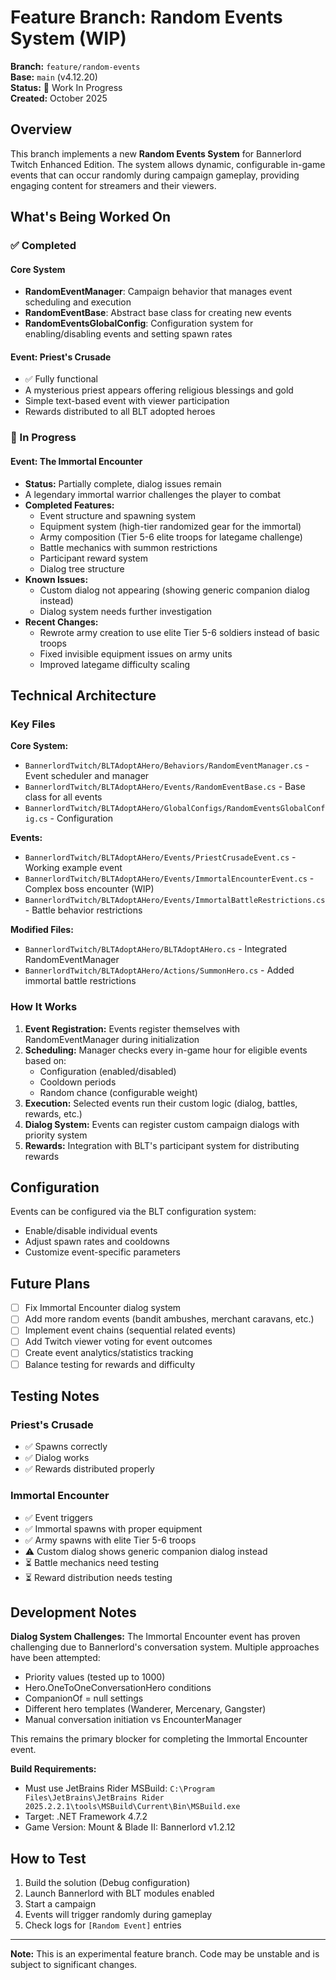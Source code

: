 # Feature Branch: Random Events System (WIP)

**Branch:** `feature/random-events`  
**Base:** `main` (v4.12.20)  
**Status:** 🚧 Work In Progress  
**Created:** October 2025

## Overview

This branch implements a new **Random Events System** for Bannerlord Twitch Enhanced Edition. The system allows dynamic, configurable in-game events that can occur randomly during campaign gameplay, providing engaging content for streamers and their viewers.

## What's Being Worked On

### ✅ Completed

#### Core System
- **RandomEventManager**: Campaign behavior that manages event scheduling and execution
- **RandomEventBase**: Abstract base class for creating new events
- **RandomEventsGlobalConfig**: Configuration system for enabling/disabling events and setting spawn rates

#### Event: Priest's Crusade
- ✅ Fully functional
- A mysterious priest appears offering religious blessings and gold
- Simple text-based event with viewer participation
- Rewards distributed to all BLT adopted heroes

### 🚧 In Progress

#### Event: The Immortal Encounter
- **Status:** Partially complete, dialog issues remain
- A legendary immortal warrior challenges the player to combat
- **Completed Features:**
  - Event structure and spawning system
  - Equipment system (high-tier randomized gear for the immortal)
  - Army composition (Tier 5-6 elite troops for lategame challenge)
  - Battle mechanics with summon restrictions
  - Participant reward system
  - Dialog tree structure
- **Known Issues:**
  - Custom dialog not appearing (showing generic companion dialog instead)
  - Dialog system needs further investigation
- **Recent Changes:**
  - Rewrote army creation to use elite Tier 5-6 soldiers instead of basic troops
  - Fixed invisible equipment issues on army units
  - Improved lategame difficulty scaling

## Technical Architecture

### Key Files

**Core System:**
- `BannerlordTwitch/BLTAdoptAHero/Behaviors/RandomEventManager.cs` - Event scheduler and manager
- `BannerlordTwitch/BLTAdoptAHero/Events/RandomEventBase.cs` - Base class for all events
- `BannerlordTwitch/BLTAdoptAHero/GlobalConfigs/RandomEventsGlobalConfig.cs` - Configuration

**Events:**
- `BannerlordTwitch/BLTAdoptAHero/Events/PriestCrusadeEvent.cs` - Working example event
- `BannerlordTwitch/BLTAdoptAHero/Events/ImmortalEncounterEvent.cs` - Complex boss encounter (WIP)
- `BannerlordTwitch/BLTAdoptAHero/Events/ImmortalBattleRestrictions.cs` - Battle behavior restrictions

**Modified Files:**
- `BannerlordTwitch/BLTAdoptAHero/BLTAdoptAHero.cs` - Integrated RandomEventManager
- `BannerlordTwitch/BLTAdoptAHero/Actions/SummonHero.cs` - Added immortal battle restrictions

### How It Works

1. **Event Registration:** Events register themselves with RandomEventManager during initialization
2. **Scheduling:** Manager checks every in-game hour for eligible events based on:
   - Configuration (enabled/disabled)
   - Cooldown periods
   - Random chance (configurable weight)
3. **Execution:** Selected events run their custom logic (dialog, battles, rewards, etc.)
4. **Dialog System:** Events can register custom campaign dialogs with priority system
5. **Rewards:** Integration with BLT's participant system for distributing rewards

## Configuration

Events can be configured via the BLT configuration system:
- Enable/disable individual events
- Adjust spawn rates and cooldowns
- Customize event-specific parameters

## Future Plans

- [ ] Fix Immortal Encounter dialog system
- [ ] Add more random events (bandit ambushes, merchant caravans, etc.)
- [ ] Implement event chains (sequential related events)
- [ ] Add Twitch viewer voting for event outcomes
- [ ] Create event analytics/statistics tracking
- [ ] Balance testing for rewards and difficulty

## Testing Notes

### Priest's Crusade
- ✅ Spawns correctly
- ✅ Dialog works
- ✅ Rewards distributed properly

### Immortal Encounter
- ✅ Event triggers
- ✅ Immortal spawns with proper equipment
- ✅ Army spawns with elite Tier 5-6 troops
- ⚠️ Custom dialog shows generic companion dialog instead
- ⏳ Battle mechanics need testing
- ⏳ Reward distribution needs testing

## Development Notes

**Dialog System Challenges:**
The Immortal Encounter event has proven challenging due to Bannerlord's conversation system. Multiple approaches have been attempted:
- Priority values (tested up to 1000)
- Hero.OneToOneConversationHero conditions
- CompanionOf = null settings
- Different hero templates (Wanderer, Mercenary, Gangster)
- Manual conversation initiation vs EncounterManager

This remains the primary blocker for completing the Immortal Encounter event.

**Build Requirements:**
- Must use JetBrains Rider MSBuild: `C:\Program Files\JetBrains\JetBrains Rider 2025.2.2.1\tools\MSBuild\Current\Bin\MSBuild.exe`
- Target: .NET Framework 4.7.2
- Game Version: Mount & Blade II: Bannerlord v1.2.12

## How to Test

1. Build the solution (Debug configuration)
2. Launch Bannerlord with BLT modules enabled
3. Start a campaign
4. Events will trigger randomly during gameplay
5. Check logs for `[Random Event]` entries

---

**Note:** This is an experimental feature branch. Code may be unstable and is subject to significant changes.
